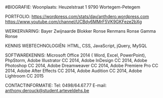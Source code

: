 #BIOGRAFIE:
Woonplaats: 
Heuzelstraat 1
9790 Wortegem-Petegem

PORTFOLIO:
https://wordpress.com/stats/day/anthdero.wordpress.com
https://www.youtube.com/channel/UCBdy6MMrF5VK9GKFeze2bXg

WERKERVARING:
Bayer Zwijnaarde 
Blokker Ronse
Renmans Ronse
Gamma Ronse


KENNIS WEBTECHNOLOGIËN:
HTML, CSS, JavaScript, jQuery, MySQL

SOFTWAREKENNIS:
Microsoft Office 2014 ( Word, Excel, PowerPoint),
PhpStorm, Adobe Illustrator CC 2014, Adobe InDesign CC 2014, Adobe Photoshop CC 2014, Adobe Dreamweaver CC 2014, Adobe Premiere Pro CC 2014, Adobe After Effects CC 2014, Adobe Audition CC 2014, Adobe Lightroom CC 2015

CONTACTINFORMATIE:
Tel: 0498/64.67.77
E-mail: anthony.derouck@student.arteveldehs.be
